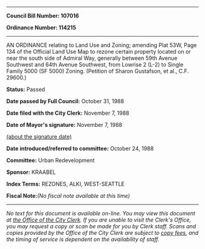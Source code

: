 

********

**Council Bill Number: 107016**
   
**Ordinance Number: 114215**
********

 AN ORDINANCE relating to Land Use and Zoning; amending Plat 53W, Page 134 of the Official Land Use Map to rezone certain property located on or near the south side of Admiral Way, generally between 59th Avenue Southwest and 64th Avenue Southwest, from Lowrise 2 (L-2) to Single Family 5000 (SF 5000) Zoning. (Petition of Sharon Gustafson, et al., C.F. 29600.)

**Status:** Passed
   
**Date passed by Full Council:** October 31, 1988
   
**Date filed with the City Clerk:** November 7, 1988
   
**Date of Mayor's signature:** November 7, 1988
   
[(about the signature date)](/~public/approvaldate.htm)
   
   
   
**Date introduced/referred to committee:** October 24, 1988
   
**Committee:** Urban Redevelopment
   
**Sponsor:** KRAABEL
   
   
**Index Terms:** REZONES, ALKI, WEST-SEATTLE

**Fiscal Note:**_(No fiscal note available at this time)_
********

_No text for this document is available on-line. You may view this document at [the Office of the City Clerk](http://www.seattle.gov/leg/clerk/contactUs.htm). If you are unable to visit the Clerk's Office, you may request a copy or scan be made for you by Clerk staff. Scans and copies provided by the Office of the City Clerk are subject to [copy fees](http://clerk.seattle.gov/~public/clerkfees.htm), and the timing of service is dependent on the availability of staff._


